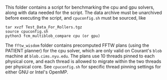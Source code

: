 This folder contains a script for benchmarking the cpu and gpu solvers, along with data needed for the script.
The data archive must be unarchived before executing the script, and `cpuconfig.sh` must be sourced, like 
```shell
tar xvzf Test_Data_For_Rollers.tgz
source cpuconfig.sh
python3 fcm_multiblob_compare cpu (or gpu)
```
The `fftw_wisdom` folder contains precomputed FFTW plans (using the PATIENT planner) for the cpu solver, 
which are only valid on Courant's `blob` machine at `blob.cims.nyu.edu`. The plans use 10 threads pinned
to each physical core, and each thread is allowed to migrate within the two threads per physical core.
See `cpuconfig.sh` for specific thread pinning settings for either GNU or Intel's OpenMP.
